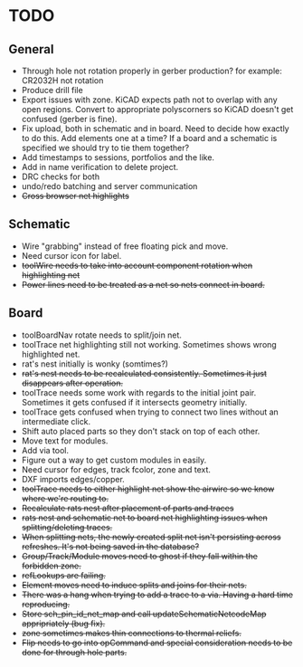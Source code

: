 
# TODO

## General

* Through hole not rotation properly in gerber production?  for example: CR2032H not rotation
* Produce drill file
* Export issues with zone.  KiCAD expects path not to overlap with any open regions.  Convert
  to appropriate polyscorners so KiCAD doesn't get confused (gerber is fine).
* Fix upload, both in schematic and in board.  Need to decide how exactly to do this.  Add elements
  one at a time?  If a board and a schematic is specified we should try to tie them together?
* Add timestamps to sessions, portfolios and the like.
* Add in name verification to delete project.
* DRC checks for both
* undo/redo batching and server communication
* ~~Cross browser net highlights~~

## Schematic

* Wire "grabbing" instead of free floating pick and move.
* Need cursor icon for label.
* ~~toolWire needs to take into account component rotation when highlighting net~~
* ~~Power lines need to be treated as a net so nets connect in board.~~

## Board

* toolBoardNav rotate needs to split/join net.
* toolTrace net highlighting still not working.  Sometimes shows wrong highlighted net.
* rat's nest initially is wonky (somtimes?)
* ~~rat's nest needs to be recalculated consistently.  Sometimes it just disappears after operation.~~
* toolTrace needs some work with regards to the initial joint pair.  Sometimes it gets confused
  if it intersects geometry initially.
* toolTrace gets confused when trying to connect two lines without an intermediate click.
* Shift auto placed parts so they don't stack on top of each other.
* Move text for modules.
* Add via tool.
* Figure out a way to get custom modules in easily.
* Need cursor for edges, track fcolor, zone and text.
* DXF imports edges/copper.
* ~~toolTrace needs to either highlight net show the airwire so we know where we're
  routing to.~~
* ~~Recalculate rats nest after placement of parts and traces~~
* ~~rats nest and schematic net to board net highlighting issues when splitting/deleting traces.~~
* ~~When splitting nets, the newly created split net isn't persisting across refreshes.  It's not being
  saved in the database?~~
* ~~Group/Track/Module moves need to ghost if they fall within the forbidden zone.~~
* ~~refLookups are failing.~~
* ~~Element moves need to induce splits and joins for their nets.~~
* ~~There was a hang when trying to add a trace to a via.  Having a hard time reproducing.~~
* ~~Store sch_pin_id_net_map and call updateSchematicNetcodeMap appripriately (bug fix).~~
* ~~zone sometimes makes thin connections to thermal reliefs.~~
* ~~Flip needs to go into opCommand and special consideration needs to be 
  done for through hole parts.~~

